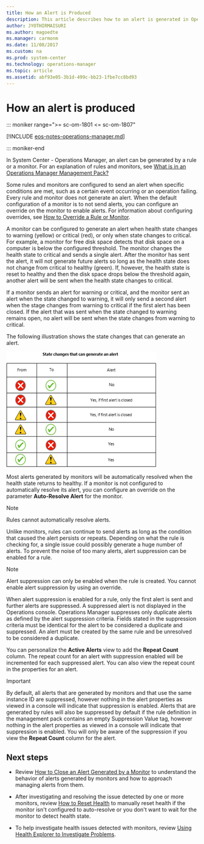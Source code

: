 ```yaml
---
title: How an Alert is Produced
description: This article describes how to an alert is generated in Operations Manager by  management pack rules and monitors in the management group.
author: JYOTHIRMAISURI
ms.author: magoedte
ms.manager: carmonm
ms.date: 11/08/2017
ms.custom: na
ms.prod: system-center
ms.technology: operations-manager
ms.topic: article
ms.assetid: abf93e05-3b1d-499c-bb23-1fbe7cc8bd93
---
```


# How an alert is produced

::: moniker range=">= sc-om-1801 <= sc-om-1807"

[!INCLUDE [eos-notes-operations-manager.md](../includes/eos-notes-operations-manager.md)]

::: moniker-end

In System Center - Operations Manager, an alert can be generated by a rule or a monitor. For an explanation of rules and monitors, see [What is in an Operations Manager Management Pack?](~/scom/manage-overview-management-pack.md)

Some rules and monitors are configured to send an alert when specific conditions are met, such as a certain event occurring or an operation failing. Every rule and monitor does not generate an alert. When the default configuration of a monitor is to not send alerts, you can configure an override on the monitor to enable alerts. For information about configuring overrides, see [How to Override a Rule or Monitor](manage-mp-override-rule-monitor.md).

A monitor can be configured to generate an alert when health state changes to warning (yellow) or critical (red), or only when state changes to critical. For example, a monitor for free disk space detects that disk space on a computer is below the configured threshold. The monitor changes the health state to critical and sends a single alert. After the monitor has sent the alert, it will not generate future alerts so long as the health state does not change from critical to healthy (green). If, however, the health state is reset to healthy and then the disk space drops below the threshold again, another alert will be sent when the health state changes to critical.  

If a monitor sends an alert for warning or critical, and the monitor sent an alert when the state changed to warning, it will only send a second alert when the stage changes from warning to critical if the first alert has been closed. If the alert that was sent when the state changed to warning remains open, no alert will be sent when the state changes from warning to critical.  

The following illustration shows the state changes that can generate an alert.  

![Table of state changes that can send alert](./media/manage-alert-generation-overview/om2016-monitoring-alert-matrix.png)  

Most alerts generated by monitors will be automatically resolved when the health state returns to healthy. If a monitor is not configured to automatically resolve its alert, you can configure an override on the parameter **Auto-Resolve Alert** for the monitor.  

> [!NOTE]  
> Rules cannot automatically resolve alerts.  

Unlike monitors, rules can continue to send alerts as long as the condition that caused the alert persists or repeats. Depending on what the rule is checking for, a single issue could possibly generate a huge number of alerts. To prevent the noise of too many alerts, alert suppression can be enabled for a rule.  

> [!NOTE]  
> Alert suppression can only be enabled when the rule is created. You cannot enable alert suppression by using an override.  

When alert suppression is enabled for a rule, only the first alert is sent and further alerts are suppressed. A suppressed alert is not displayed in the Operations console. Operations Manager suppresses only duplicate alerts as defined by the alert suppression criteria. Fields stated in the suppression criteria must be identical for the alert to be considered a duplicate and suppressed. An alert must be created by the same rule and be unresolved to be considered a duplicate.  

You can personalize the **Active Alerts** view to add the **Repeat Count** column. The repeat count for an alert with suppression enabled will be incremented for each suppressed alert. You can also view the repeat count in the properties for an alert.  

> [!IMPORTANT]  
> By default, all alerts that are generated by monitors and that use the same instance ID are suppressed, however nothing in the alert properties as viewed in a console will indicate that suppression is enabled. Alerts that are generated by rules will also be suppressed by default if the rule definition in the management pack contains an empty Suppression Value tag, however nothing in the alert properties as viewed in a console will indicate that suppression is enabled. You will only be aware of the suppression if you view the **Repeat Count** column for the alert.  

## Next steps

- Review [How to Close an Alert Generated by a Monitor](manage-alert-created-by-monitor.md) to understand the behavior of alerts generated by monitors and how to approach managing alerts from them.  

- After investigating and resolving the issue detected by one or more monitors, review [How to Reset Health](manage-health-reset-health.md) to manually reset health if the monitor isn't configured to auto-resolve or you don't want to wait for the monitor to detect health state.  

- To help investigate health issues detected with monitors, review [Using Health Explorer to Investigate Problems](manage-health-using-healthexplorer.md).  
